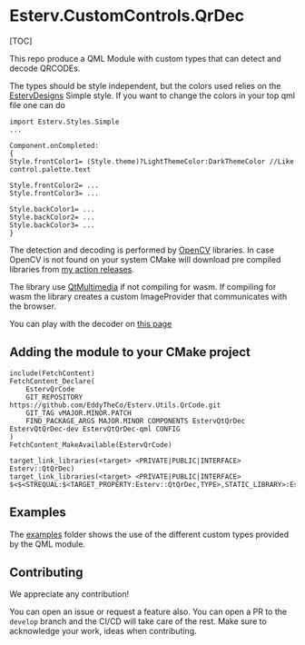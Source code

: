 # Esterv.CustomControls.QrDec

[TOC] 

This repo produce a QML Module with custom types that can detect and decode QRCODEs.

The types should be style independent, but the colors used relies on the [EstervDesigns](https://github.com/EddyTheCo/Esterv.Designs)
Simple style. 
If you want to change the colors in your top qml file one can do
```
import Esterv.Styles.Simple
...

Component.onCompleted:
{
Style.frontColor1= (Style.theme)?LightThemeColor:DarkThemeColor //Like control.palette.text

Style.frontColor2= ... 
Style.frontColor3= ... 

Style.backColor1= ... 
Style.backColor2= ... 
Style.backColor3= ... 
}

``` 
The detection and decoding is performed by [OpenCV](https://opencv.org/) libraries.
In case OpenCV is not found on your system CMake will download pre compiled libraries from [my action releases](https://github.com/EddyTheCo/install-OpenCV-action).

The library use [QtMultimedia](https://doc.qt.io/qt-6/qtmultimedia-index.html) if not compiling for wasm.
If compiling for wasm the library creates a custom ImageProvider that communicates with the browser.

You can play with the decoder on [this page](https://eddytheco.github.io/qmlonline/?example_url=qt_qr_dec)
 

## Adding the module to your CMake project 

```
include(FetchContent)
FetchContent_Declare(
	EstervQrCode
	GIT_REPOSITORY https://github.com/EddyTheCo/Esterv.Utils.QrCode.git
	GIT_TAG vMAJOR.MINOR.PATCH 
	FIND_PACKAGE_ARGS MAJOR.MINOR COMPONENTS EstervQtQrDec EstervQtQrDec-dev EstervQtQrDec-qml CONFIG  
)
FetchContent_MakeAvailable(EstervQrCode)

target_link_libraries(<target> <PRIVATE|PUBLIC|INTERFACE> Esterv::QtQrDec)
target_link_libraries(<target> <PRIVATE|PUBLIC|INTERFACE> $<$<STREQUAL:$<TARGET_PROPERTY:Esterv::QtQrDec,TYPE>,STATIC_LIBRARY>:Esterv::QtQrDecplugin>)
```


## Examples

The [examples](examples) folder shows the use of the different custom types provided by the QML module.



## Contributing

We appreciate any contribution!


You can open an issue or request a feature also.
You can open a PR to the `develop` branch and the CI/CD will take care of the rest.
Make sure to acknowledge your work, ideas when contributing.

